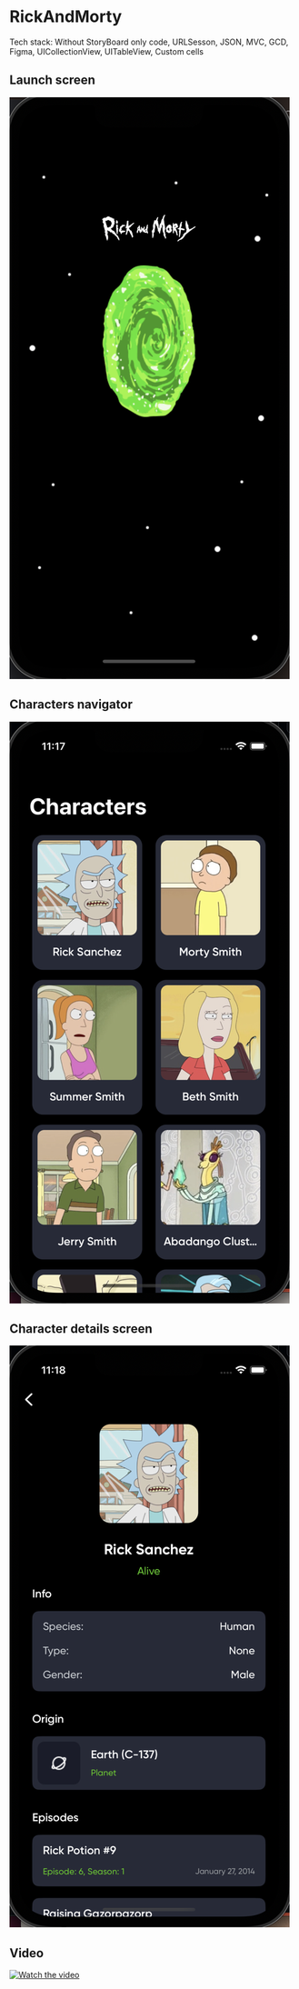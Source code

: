 # RickAndMorty
Tech stack: Without StoryBoard only code, URLSesson, JSON, MVC, GCD, Figma, UICollectionView, UITableView, Custom cells

## Launch screen
![Иллюстрация к проекту](https://github.com/Quasaryy/RickAndMorty/blob/main/1.png)

## Characters navigator
![Иллюстрация к проекту](https://github.com/Quasaryy/RickAndMorty/blob/main/2.png)

## Character details screen
![Иллюстрация к проекту](https://github.com/Quasaryy/RickAndMorty/blob/main/3.png)

## Video
[![Watch the video](https://img.youtube.com/vi/_ziTdwVoEdg/maxresdefault.jpg)](https://youtube.com/shorts/_ziTdwVoEdg)
